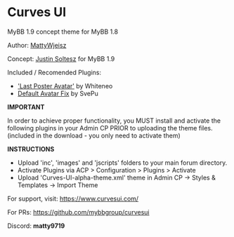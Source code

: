 # Curves UI
MyBB 1.9 concept theme for MyBB 1.8

Author: [MattyWjeisz](https://github.com/MattyWjeisz) 

Concept: [Justin Soltesz](https://github.com/justinsoltesz) for MyBB 1.9

Included / Recomended Plugins:

- ['Last Poster Avatar'](https://community.mybb.com/mods.php?action=view&pid=74) by Whiteneo
- [Default Avatar Fix](https://community.mybb.com/mods.php?action=view&pid=375) by SvePu

**IMPORTANT**

In order to achieve proper functionality, you MUST install and activate the following plugins in your Admin CP PRIOR to uploading the theme files.
(included in the download - you only need to activate them)


**INSTRUCTIONS**

- Upload 'inc', 'images' and 'jscripts' folders to your main forum directory.
- Activate Plugins via ACP > Configuration > Plugins > Activate
- Upload 'Curves-UI-alpha-theme.xml' theme in Admin CP -> Styles & Templates -> Import Theme


For support, visit: https://www.curvesui.com/

For PRs: https://github.com/mybbgroup/curvesui

Discord: **matty9719**